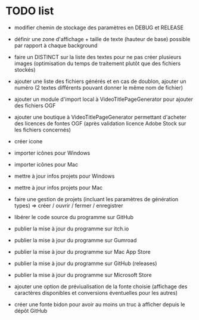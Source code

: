 # TODO list

* modifier chemin de stockage des paramètres en DEBUG et RELEASE

* définir une zone d'affichage + taille de texte (hauteur de base) possible par rapport à chaque background

* faire un DISTINCT sur la liste des textes pour ne pas créer plusieurs images (optimisation du temps de traitement plutôt que des fichiers stockés)

* ajouter une liste des fichiers générés et en cas de doublon, ajouter un numéro (2 textes différents pouvant donner le même nom de fichier)

* ajouter un module d'import local à VideoTitlePageGenerator pour ajouter des fichiers OGF

* ajouter une boutique à VideoTitlePageGenerator permettant d'acheter des licences de fontes OGF (après validation licence Adobe Stock sur les fichiers concernés)

* créer icone
* importer icônes pour Windows
* importer icônes pour Mac
* mettre à jour infos projets pour Windows
* mettre à jour infos projets pour Mac

* faire une gestion de projets (incluant les paramètres de génération types) => créer / ouvrir / fermer / enregistrer

* libérer le code source du programme sur GitHub
* publier la mise à jour du programme sur itch.io
* publier la mise à jour du programme sur Gumroad
* publier la mise à jour du programme sur Mac App Store
* publier la mise à jour du programme sur GitHub (releases)
* publier la mise à jour du programme sur Microsoft Store

* ajouter une option de préviualisation de la fonte choisie (affichage des caractères disponibles et conversions éventuelles pour les autres)

* créer une fonte bidon pour avoir au moins un truc à afficher depuis le dépôt GitHub
